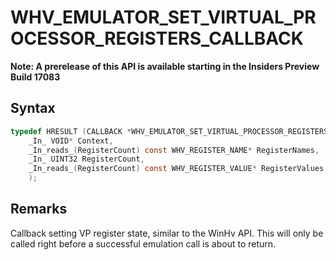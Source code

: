 # WHV_EMULATOR_SET_VIRTUAL_PROCESSOR_REGISTERS_CALLBACK
**Note: A prerelease of this API is available starting in the Insiders Preview Build 17083**

## Syntax

```c
typedef HRESULT (CALLBACK *WHV_EMULATOR_SET_VIRTUAL_PROCESSOR_REGISTERS_CALLBACK)(
    _In_ VOID* Context,
    _In_reads_(RegisterCount) const WHV_REGISTER_NAME* RegisterNames,
    _In_ UINT32 RegisterCount,
    _In_reads_(RegisterCount) const WHV_REGISTER_VALUE* RegisterValues
    );
```

## Remarks
Callback setting VP register state, similar to the WinHv API. This will only
be called right before a successful emulation call is about to return.